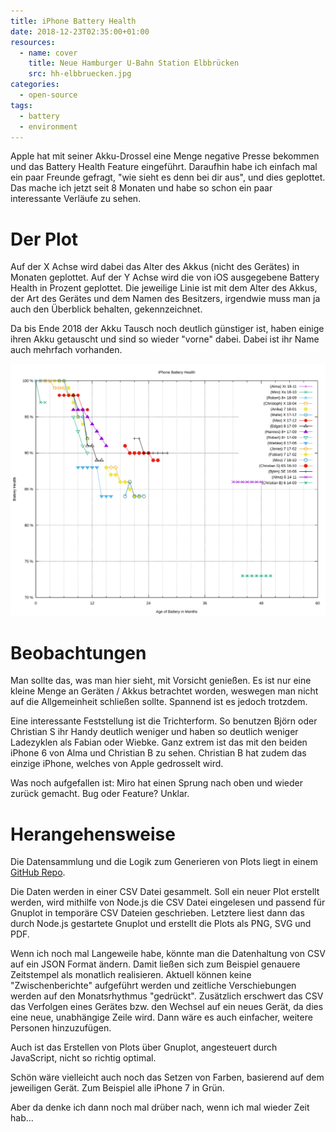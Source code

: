 ```yaml
---
title: iPhone Battery Health
date: 2018-12-23T02:35:00+01:00
resources:
  - name: cover
    title: Neue Hamburger U-Bahn Station Elbbrücken
    src: hh-elbbruecken.jpg
categories:
  - open-source
tags:
  - battery
  - environment
---
```

Apple hat mit seiner Akku-Drossel eine Menge negative Presse bekommen und das Battery Health Feature eingeführt.
Daraufhin habe ich einfach mal ein paar Freunde gefragt, "wie sieht es denn bei dir aus", und dies geplottet.
Das mache ich jetzt seit 8 Monaten und habe so schon ein paar interessante Verläufe zu sehen.
<!--more-->

# Der Plot

Auf der X Achse wird dabei das Alter des Akkus (nicht des Gerätes) in Monaten geplottet.
Auf der Y Achse wird die von iOS ausgegebene Battery Health in Prozent geplottet.
Die jeweilige Linie ist mit dem Alter des Akkus, der Art des Gerätes und dem Namen des Besitzers, irgendwie muss man ja auch den Überblick behalten, gekennzeichnet.

Da bis Ende 2018 der Akku Tausch noch deutlich günstiger ist, haben einige ihren Akku getauscht und sind so wieder "vorne" dabei.
Dabei ist ihr Name auch mehrfach vorhanden.

![Battery Age](battery-age.svg)

# Beobachtungen

Man sollte das, was man hier sieht, mit Vorsicht genießen.
Es ist nur eine kleine Menge an Geräten / Akkus betrachtet worden, weswegen man nicht auf die Allgemeinheit schließen sollte.
Spannend ist es jedoch trotzdem.

Eine interessante Feststellung ist die Trichterform.
So benutzen Björn oder Christian S ihr Handy deutlich weniger und haben so deutlich weniger Ladezyklen als Fabian oder Wiebke.
Ganz extrem ist das mit den beiden iPhone 6 von Alma und Christian B zu sehen.
Christian B hat zudem das einzige iPhone, welches von Apple gedrosselt wird.

Was noch aufgefallen ist: Miro hat einen Sprung nach oben und wieder zurück gemacht.
Bug oder Feature? Unklar.

# Herangehensweise

Die Datensammlung und die Logik zum Generieren von Plots liegt in einem [GitHub Repo](https://github.com/EdJoPaTo/iPhoneBatteryHealth).

Die Daten werden in einer CSV Datei gesammelt.
Soll ein neuer Plot erstellt werden, wird mithilfe von Node.js die CSV Datei eingelesen und passend für Gnuplot in temporäre CSV Dateien geschrieben.
Letztere liest dann das durch Node.js gestartete Gnuplot und erstellt die Plots als PNG, SVG und PDF.

Wenn ich noch mal Langeweile habe, könnte man die Datenhaltung von CSV auf ein JSON Format ändern.
Damit ließen sich zum Beispiel genauere Zeitstempel als monatlich realisieren.
Aktuell können keine "Zwischenberichte" aufgeführt werden und zeitliche Verschiebungen werden auf den Monatsrhythmus "gedrückt".
Zusätzlich erschwert das CSV das Verfolgen eines Gerätes bzw. den Wechsel auf ein neues Gerät, da dies eine neue, unabhängige Zeile wird.
Dann wäre es auch einfacher, weitere Personen hinzuzufügen.

Auch ist das Erstellen von Plots über Gnuplot, angesteuert durch JavaScript, nicht so richtig optimal.

Schön wäre vielleicht auch noch das Setzen von Farben, basierend auf dem jeweiligen Gerät.
Zum Beispiel alle iPhone 7 in Grün.

Aber da denke ich dann noch mal drüber nach, wenn ich mal wieder Zeit hab…
